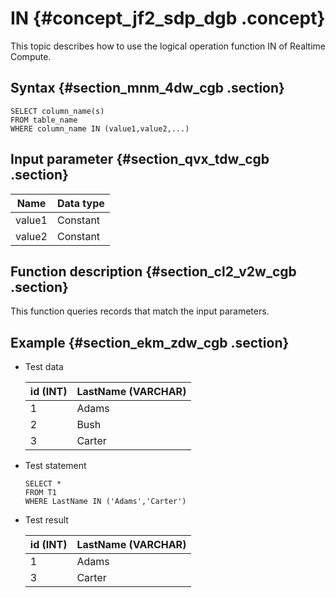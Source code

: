 # IN {#concept_jf2_sdp_dgb .concept}

This topic describes how to use the logical operation function IN of Realtime Compute.

## Syntax {#section_mnm_4dw_cgb .section}

```language-sql
SELECT column_name(s)
FROM table_name
WHERE column_name IN (value1,value2,...)

```

## Input parameter {#section_qvx_tdw_cgb .section}

|Name|Data type|
|----|---------|
|value1|Constant|
|value2|Constant|

## Function description {#section_cl2_v2w_cgb .section}

This function queries records that match the input parameters.

## Example {#section_ekm_zdw_cgb .section}

-   Test data

    |id \(INT\)|LastName \(VARCHAR\)|
    |----------|--------------------|
    |1|Adams|
    |2|Bush|
    |3|Carter|

-   Test statement

    ```
    SELECT * 
    FROM T1
    WHERE LastName IN ('Adams','Carter')
    
    ```

-   Test result

    |id \(INT\)|LastName \(VARCHAR\)|
    |----------|--------------------|
    |1|Adams|
    |3|Carter|


